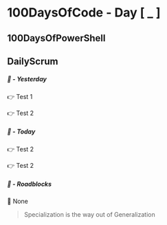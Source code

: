 # 100DaysOfCode - Day [ _ ]     
## 100DaysOfPowerShell          
## DailyScrum                   


##### :checkered_flag: _-_ Yesterday

:point_right: Test 1

:point_right: Test 2

##### :checkered_flag: _-_ Today

:point_right: Test 2

:point_right: Test 2

##### :construction: _-_ Roadblocks

:construction_worker: None

> Specialization is the way out of Generalization
